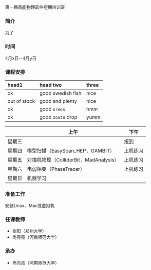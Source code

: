 第一届高能物理软件短期培训班

### 简介
为了

### 时间
4月x日--4月y日

### 课程安排
| head1        | head two          | three |
|:-------------|:------------------|:------|
| ok           | good swedish fish | nice  |
| out of stock | good and plenty   | nice  |
| ok           | good `oreos`      | hmm   |
| ok           | good `zoute` drop | yumm  |

|  | 上午 | 下午 |
|-------|--------|---------|
| 星期三 |  | 报到 |
| 星期四 | 模型扫描（EasyScan_HEP，GAMBIT） | 上机练习 |
| 星期五 | 对撞机物理（ColliderBit，MadAnalysis） | 上机练习 |
| 星期六 | 电弱相变（PhaseTracer） | 上机练习 |
| 星期日 | 机器学习 |  |

### 准备工作
安装Linux、Mac或虚拟机


### 任课教师
- 张阳（郑州大学）
- 尚亮亮（河南师范大学）

### 承办
- 尚亮亮（河南师范大学）


